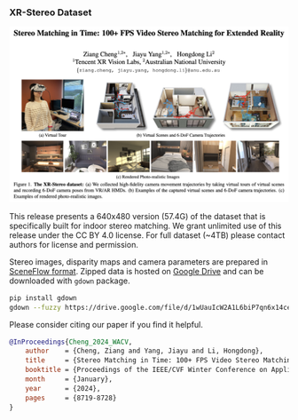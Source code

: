 ### XR-Stereo Dataset

![Thumbnail image](paper.png)

This release presents a 640x480 version (57.4G) of the dataset that is specifically built for indoor stereo matching. We grant unlimited use of this release under the CC BY 4.0 license. For full dataset (~4TB) please contact authors for license and permission.

Stereo images, disparity maps and camera parameters are prepared in [SceneFlow format](https://lmb.informatik.uni-freiburg.de/resources/datasets/SceneFlowDatasets.en.html). Zipped data is hosted on [Google Drive](https://drive.google.com/file/d/1wUauIcW2A1L6biP7qn6x14ce0fXdT9Tm/view) and can be downloaded with `gdown` package.
```bash
pip install gdown
gdown --fuzzy https://drive.google.com/file/d/1wUauIcW2A1L6biP7qn6x14ce0fXdT9Tm/view
```

Please consider citing our paper if you find it helpful.
```bibtex
@InProceedings{Cheng_2024_WACV,
    author    = {Cheng, Ziang and Yang, Jiayu and Li, Hongdong},
    title     = {Stereo Matching in Time: 100+ FPS Video Stereo Matching for Extended Reality},
    booktitle = {Proceedings of the IEEE/CVF Winter Conference on Applications of Computer Vision (WACV)},
    month     = {January},
    year      = {2024},
    pages     = {8719-8728}
}
```


